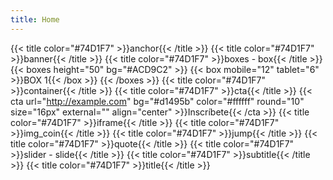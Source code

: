 ```yaml
---
title: Home
---
```

{{< title color="#74D1F7" >}}anchor{{< /title >}}
{{< title color="#74D1F7" >}}banner{{< /title >}}
{{< title color="#74D1F7" >}}boxes - box{{< /title >}}
{{< boxes height="50" bg="#ACD9C2" >}}
  {{< box mobile="12" tablet="6" >}}BOX 1{{< /box >}}
{{< /boxes >}}
{{< title color="#74D1F7" >}}container{{< /title >}}
{{< title color="#74D1F7" >}}cta{{< /title >}}
{{< cta url="http://example.com" bg="#d1495b" color="#ffffff" round="10" size="16px" external="" align="center" >}}Inscríbete{{< /cta >}}
{{< title color="#74D1F7" >}}iframe{{< /title >}}
{{< title color="#74D1F7" >}}img_coin{{< /title >}}
{{< title color="#74D1F7" >}}jump{{< /title >}}
{{< title color="#74D1F7" >}}quote{{< /title >}}
{{< title color="#74D1F7" >}}slider - slide{{< /title >}}
{{< title color="#74D1F7" >}}subtitle{{< /title >}}
{{< title color="#74D1F7" >}}title{{< /title >}}
